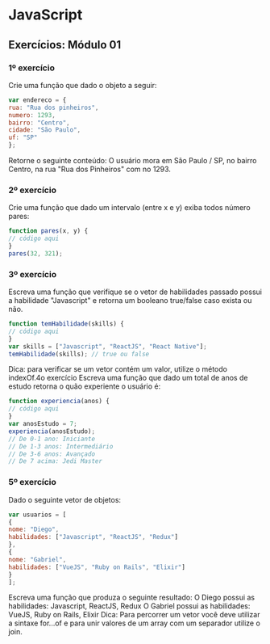 # JavaScript
## Exercícios: Módulo 01

### 1º exercício
Crie uma função que dado o objeto a seguir:
```js
var endereco = {
rua: "Rua dos pinheiros",
numero: 1293,
bairro: "Centro",
cidade: "São Paulo",
uf: "SP"
};
```
Retorne o seguinte conteúdo:
O usuário mora em São Paulo / SP, no bairro Centro, na rua "Rua dos Pinheiros" com
no 1293.
### 2º exercício
Crie uma função que dado um intervalo (entre x e y) exiba todos número pares:
```js
function pares(x, y) {
// código aqui
}
pares(32, 321);
```
### 3º exercício
Escreva uma função que verifique se o vetor de habilidades passado possui a habilidade "Javascript"
e retorna um booleano true/false caso exista ou não.
```js
function temHabilidade(skills) {
// código aqui
}
var skills = ["Javascript", "ReactJS", "React Native"];
temHabilidade(skills); // true ou false
```
Dica: para verificar se um vetor contém um valor, utilize o método indexOf.4o exercício
Escreva uma função que dado um total de anos de estudo retorna o quão experiente o usuário é:
```js
function experiencia(anos) {
// código aqui
}
var anosEstudo = 7;
experiencia(anosEstudo);
// De 0-1 ano: Iniciante
// De 1-3 anos: Intermediário
// De 3-6 anos: Avançado
// De 7 acima: Jedi Master
```
### 5º exercício
Dado o seguinte vetor de objetos:
```js
var usuarios = [
{
nome: "Diego",
habilidades: ["Javascript", "ReactJS", "Redux"]
},
{
nome: "Gabriel",
habilidades: ["VueJS", "Ruby on Rails", "Elixir"]
}
];
```
Escreva uma função que produza o seguinte resultado:
O Diego possui as habilidades: Javascript, ReactJS, Redux
O Gabriel possui as habilidades: VueJS, Ruby on Rails, Elixir
Dica: Para percorrer um vetor você deve utilizar a sintaxe for...of e para unir valores de um array
com um separador utilize o join.
